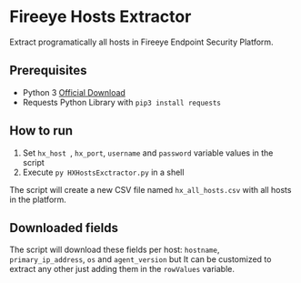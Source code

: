 # Fireeye Hosts Extractor
 Extract programatically all hosts in Fireeye Endpoint Security Platform.

## Prerequisites
* Python 3 [Official Download](https://www.python.org/downloads/)
* Requests Python Library with `pip3 install requests`

## How to run
1. Set `hx_host `, `hx_port`, `username` and `password` variable values in the script 
1. Execute `py HXHostsExctractor.py` in a shell

The script will create a new CSV file named `hx_all_hosts.csv` with all hosts in the platform.

## Downloaded fields
The script will download these fields per host: `hostname`, `primary_ip_address`, `os` and `agent_version` but It can be customized to extract any other just adding them in the `rowValues` variable.